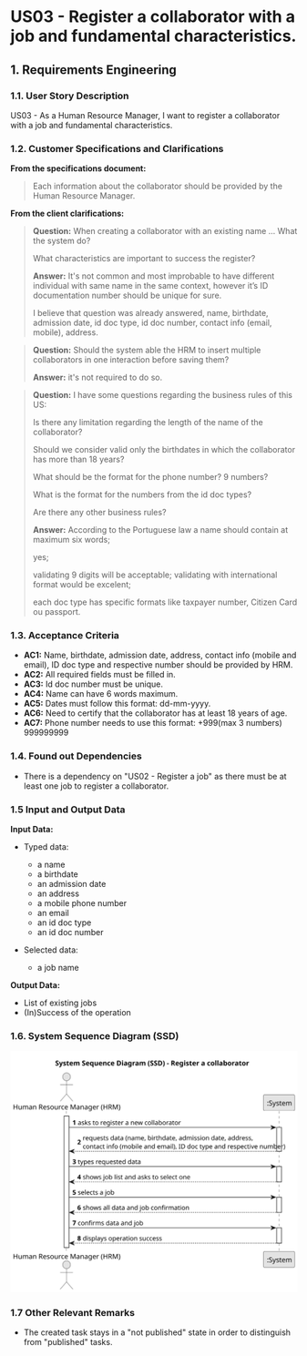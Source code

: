 # US03 - Register a collaborator with a job and fundamental characteristics.

## 1. Requirements Engineering

### 1.1. User Story Description

US03 - As a Human Resource Manager, I want to register a collaborator with a job and fundamental characteristics.

### 1.2. Customer Specifications and Clarifications 

**From the specifications document:**

>	Each information about the collaborator should be provided by the Human Resource Manager.

**From the client clarifications:**

> **Question:** When creating a collaborator with an existing name ... What the system do?
>
> What characteristics are important to success the register?
>
> **Answer:** It's not common and most improbable to have different individual with same name in the same context, however it’s ID documentation number should be unique for sure.
>
>I believe that question was already answered, name, birthdate, admission date, id doc type, id doc number, contact info (email, mobile), address.

> **Question:** Should the system able the HRM to insert multiple collaborators in one interaction before saving them?
>
> **Answer:** it's not required to do so.

> **Question:** I have some questions regarding the business rules of this US:
> 
> Is there any limitation regarding the length of the name of the collaborator?
> 
> Should we consider valid only the birthdates in which the collaborator has more than 18 years?
> 
> What should be the format for the phone number? 9 numbers?
> 
> What is the format for the numbers from the id doc types?
>
> Are there any other business rules?
> 
> **Answer:** According to the Portuguese law a name should contain at maximum six words;
> 
> yes;
> 
> validating 9 digits will be acceptable; validating with international format would be excelent;
> 
> each doc type has specific formats like taxpayer number, Citizen Card ou passport.

### 1.3. Acceptance Criteria

* **AC1:** Name, birthdate, admission date, address, contact info (mobile and email), ID doc type and respective number should be provided by HRM.
* **AC2:** All required fields must be filled in.
* **AC3:** Id doc number must be unique.
* **AC4:** Name can have 6 words maximum.
* **AC5:** Dates must follow this format: dd-mm-yyyy.
* **AC6:** Need to certify that the collaborator has at least 18 years of age.
* **AC7:** Phone number needs to use this format: +999(max 3 numbers) 999999999 


### 1.4. Found out Dependencies

* There is a dependency on "US02 - Register a job" as there must be at least one job to register a collaborator.

### 1.5 Input and Output Data

**Input Data:**

* Typed data:
    * a name
    * a birthdate
    * an admission date
    * an address 
    * a mobile phone number
    * an email
    * an id doc type
    * an id doc number

* Selected data:
    * a job name

**Output Data:**

* List of existing jobs
* (In)Success of the operation

### 1.6. System Sequence Diagram (SSD)

![System Sequence Diagram](svg/us03-system-sequence-diagram-us03.svg)

### 1.7 Other Relevant Remarks

* The created task stays in a "not published" state in order to distinguish from "published" tasks.